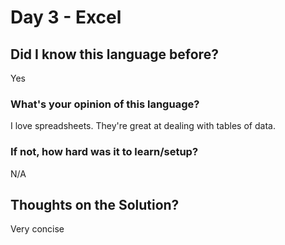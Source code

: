 # Day 3 - Excel

## Did I know this language before?
Yes

### What's your opinion of this language?
I love spreadsheets. They're great at dealing with tables of data.

### If not, how hard was it to learn/setup?
N/A

## Thoughts on the Solution?
Very concise
